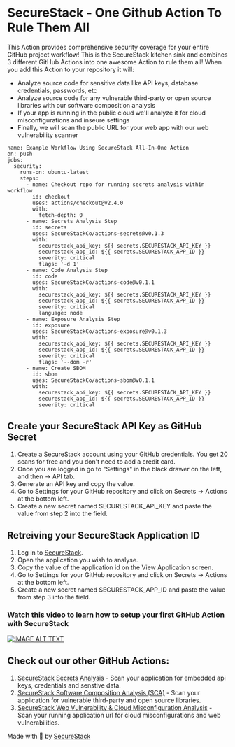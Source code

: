 # SecureStack - One Github Action To Rule Them All

This Action provides comprehensive security coverage for your entire GitHub project workflow! This is the SecureStack kitchen sink and combines 3 different GitHub Actions into one awesome Action to rule them all!  When you add this Action to your repository it will:

* Analyze source code for sensitive data like API keys, database credentials, passwords, etc
* Analyze source code for any vulnerable third-party or open source libraries with our software composition analysis  
* If your app is running in the public cloud we'll analyze it for cloud misconfigurations and inseure settings
* Finally, we will scan the public URL for your web app with our web vulnerability scanner

```
name: Example Workflow Using SecureStack All-In-One Action
on: push
jobs:
  security:
    runs-on: ubuntu-latest
    steps:
      - name: Checkout repo for running secrets analysis within workflow
        id: checkout
        uses: actions/checkout@v2.4.0
        with:
          fetch-depth: 0
      - name: Secrets Analysis Step
        id: secrets
        uses: SecureStackCo/actions-secrets@v0.1.3
        with:
          securestack_api_key: ${{ secrets.SECURESTACK_API_KEY }}
          securestack_app_id: ${{ secrets.SECURESTACK_APP_ID }}
          severity: critical
          flags: '-d 1'
      - name: Code Analysis Step
        id: code
        uses: SecureStackCo/actions-code@v0.1.1
        with:
          securestack_api_key: ${{ secrets.SECURESTACK_API_KEY }}
          securestack_app_id: ${{ secrets.SECURESTACK_APP_ID }}
          severity: critical
          language: node
      - name: Exposure Analysis Step
        id: exposure
        uses: SecureStackCo/actions-exposure@v0.1.3
        with:
          securestack_api_key: ${{ secrets.SECURESTACK_API_KEY }}
          securestack_app_id: ${{ secrets.SECURESTACK_APP_ID }}
          severity: critical
          flags: '--dom -r'
      - name: Create SBOM
        id: sbom
        uses: SecureStackCo/actions-sbom@v0.1.1
        with:
          securestack_api_key: ${{ secrets.SECURESTACK_API_KEY }}
          securestack_app_id: ${{ secrets.SECURESTACK_APP_ID }}
          severity: critical
```
## Create your SecureStack API Key as GitHub Secret

1. Create a SecureStack account using your GitHub credentials. You get 20 scans for free and you don't need to add a credit card.
2. Once you are logged in go to "Settings" in the black drawer on the left, and then -> API tab.
3. Generate an API key and copy the value.
4. Go to Settings for your GitHub repository and click on Secrets -> Actions at the bottom left.
5. Create a new secret named SECURESTACK_API_KEY and paste the value from step 2 into the field.

## Retreiving your SecureStack Application ID

1. Log in to [SecureStack](https://app.securestack.com).
2. Open the application you wish to analyse.
3. Copy the value of the application id on the View Application screen.
4. Go to Settings for your GitHub repository and click on Secrets -> Actions at the bottom left.
5. Create a new secret named SECURESTACK_APP_ID and paste the value from step 3 into the field.

### Watch this video to learn how to setup your first GitHub Action with SecureStack
[![IMAGE ALT TEXT](http://img.youtube.com/vi/0sYXsCmY2es/0.jpg)](http://www.youtube.com/watch?v=0sYXsCmY2es "Video Title")


## Check out our other GitHub Actions:
1. [SecureStack Secrets Analysis](https://github.com/marketplace/actions/securestack-secrets-analysis) - Scan your application for embedded api keys, credentials and senstive data.
2. [SecureStack Software Composition Analysis (SCA)](https://github.com/marketplace/actions/securestack-application-composition-analysis) - Scan your application for vulnerable third-party and open source libraries.
3. [SecureStack Web Vulnerability & Cloud Misconfiguration Analysis](https://github.com/marketplace/actions/securestack-application-composition-analysis) - Scan your running application url for cloud misconfigurations and web vulnerabilities.

Made with 💜  by [SecureStack](https://securestack.com)
